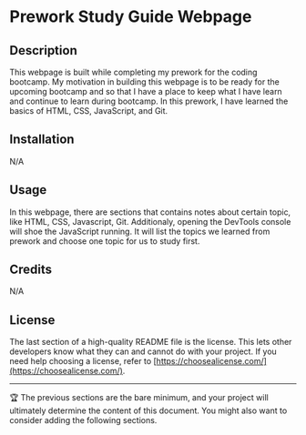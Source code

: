 # Prework Study Guide Webpage

## Description

This webpage is built while completing my prework for the coding bootcamp. My motivation in building this webpage is to be ready for the upcoming bootcamp and so that I have a place to keep what I have learn and continue to learn during bootcamp. In this prework, I have learned the basics of HTML, CSS, JavaScript, and Git.


## Installation

N/A

## Usage

In this webpage, there are sections that contains notes about certain topic, like HTML, CSS, Javascript, Git. Additionaly, opening the DevTools console will shoe the JavaScript running. It will list the topics we learned from prework and choose one topic for us to study first. 


## Credits

N/A

## License

The last section of a high-quality README file is the license. This lets other developers know what they can and cannot do with your project. If you need help choosing a license, refer to [https://choosealicense.com/](https://choosealicense.com/).

---

🏆 The previous sections are the bare minimum, and your project will ultimately determine the content of this document. You might also want to consider adding the following sections.



